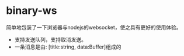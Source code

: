 # binary-ws
简单地包装了一下浏览器与nodejs的websocket，使之具有更好的使用体验。

* 支持发送队列，支持取消发送。
* 一条消息是由: [title:string, data:Buffer]组成的
